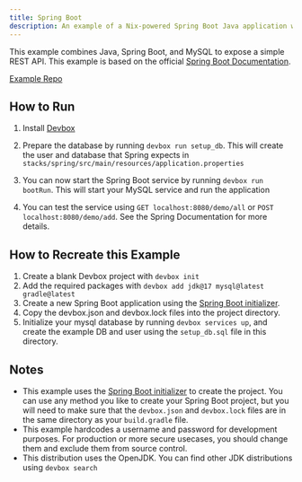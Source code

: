 ```yaml
---
title: Spring Boot
description: An example of a Nix-powered Spring Boot Java application with Devbox
---
```


This example combines Java, Spring Boot, and MySQL to expose a simple REST API. This example is based on the official [Spring Boot Documentation](https://spring.io/guides/gs/accessing-data-mysql/).

[Example Repo](https://https://github.com/synopkg/devbox/tree/main/examples/stacks/spring)

## How to Run

1. Install [Devbox](https://synopkg.github.io/devbox/docs/installing_devbox/)

1. Prepare the database by running `devbox run setup_db`. This will create the user and database that Spring expects in `stacks/spring/src/main/resources/application.properties`
1. You can now start the Spring Boot service by running `devbox run bootRun`. This will start your MySQL service and run the application
1. You can test the service using `GET localhost:8080/demo/all` or `POST localhost:8080/demo/add`. See the Spring Documentation for more details.

## How to Recreate this Example

1. Create a blank Devbox project with `devbox init`
2. Add the required packages with `devbox add jdk@17 mysql@latest gradle@latest`
3. Create a new Spring Boot application using the [Spring Boot initializer](https://start.spring.io/).
4. Copy the devbox.json and devbox.lock files into the project directory.
5. Initialize your mysql database by running `devbox services up`, and create the example DB and user using the `setup_db.sql` file in this directory.

## Notes

- This example uses the [Spring Boot initializer](https://start.spring.io/) to create the project. You can use any method you like to create your Spring Boot project, but you will need to make sure that the `devbox.json` and `devbox.lock` files are in the same directory as your `build.gradle` file.
- This example hardcodes a username and password for development purposes. For production or more secure usecases, you should change them and exclude them from source control.
- This distribution uses the OpenJDK. You can find other JDK distributions using `devbox search`